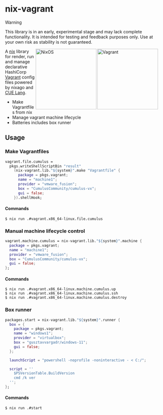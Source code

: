 # nix-vagrant
> [!WARNING]  
> This library is in an early, experimental stage and may lack complete functionality. It is intended for testing and feedback purposes only. Use at your own risk as stability is not guaranteed.

<img src="https://r7.pngegg.com/path/339/633/226/5bbbb587d6390-358f94abbaa945123d02c06a05c46ab4.png" width="200" align="right" alt="Vagrant">
<img src="https://nixos.org/logo/nixos-logo-only-hires.png" width="200" align="right" alt="NixOS">


A [nix](https://zero-to-nix.com/concepts/nix-language) library for render, run and manage declarative HashiCorp [Vagrant](https://www.vagrantup.com/) config files powered by nixago and [CUE Lang](https://cuelang.org/).
* Make Vagrantfiles from nix
* Manage vagrant machine lifecycle
* Batteries includes box runner

## Usage
### Make Vagrantfiles
```nix
vagrant.file.cumulus = 
  pkgs.writeShellScriptBin "result"
    (nix-vagrant.lib."${system}".make "Vagrantfile" {
      package = pkgs.vagrant;
      name = "machine1";
      provider = "vmware_fusion";
      box = "CumulusCommunity/cumulus-vx";
      gui = false;
    }).shellHook;
```

#### Commands
```commandline
$ nix run .#vagrant.x86_64-linux.file.cumulus
```

### Manual machine lifecycle control
```nix
vagrant.machine.cumulus = nix-vagrant.lib."${system}".machine {
  package = pkgs.vagrant;
  name = "machine1";
  provider = "vmware_fusion";
  box = "CumulusCommunity/cumulus-vx";
  gui = false;
};
```
#### Commands
```commandline
$ nix run .#vagrant.x86_64-linux.machine.cumulus.up
$ nix run .#vagrant.x86_64-linux.machine.cumulus.ssh
$ nix run .#vagrant.x86_64-linux.machine.cumulus.destroy
```

### Box runner
```nix
packages.start = nix-vagrant.lib."${system}".runner {
  box = {
    package = pkgs.vagrant;
    name = "windows1";
    provider = "virtualbox";
    box = "gusztavvargadr/windows-11";
    gui = false;
  };

  launchScript = "powershell -noprofile -noninteractive - < C:/";

  script = ''
    $PSVersionTable.BuildVersion
    cmd /k ver
  '';
};
```

#### Commands
```commandline
$ nix run .#start
```


